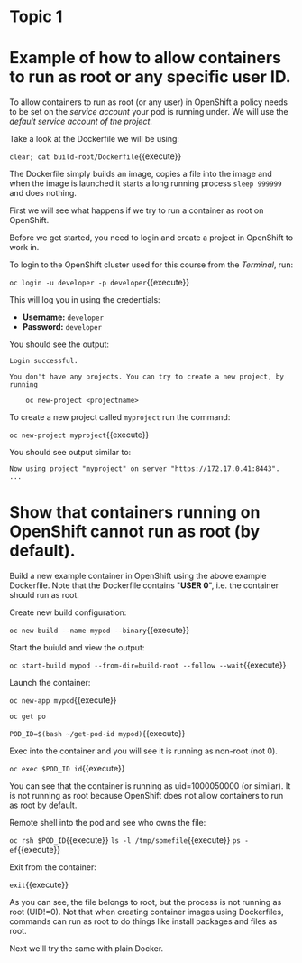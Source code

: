 # Topic 1

# Example of how to allow containers to run as root or any specific user ID.

To allow containers to run as root (or any user) in OpenShift a policy needs to be set on the _service account_ your pod is running under. 
We will use the _default service account of the project_.

Take a look at the Dockerfile we will be using:

``clear; cat build-root/Dockerfile``{{execute}}

The Dockerfile simply builds an image, copies a file into the image and when the image is launched it starts a long running process ``sleep 999999`` and does nothing.

First we will see what happens if we try to run a container as root on OpenShift.

Before we get started, you need to login and create a project in OpenShift
to work in.

To login to the OpenShift cluster used for this course from the _Terminal_,
run:

``oc login -u developer -p developer``{{execute}}

This will log you in using the credentials:

* **Username:** ``developer``
* **Password:** ``developer``

You should see the output:

```
Login successful.

You don't have any projects. You can try to create a new project, by running

    oc new-project <projectname>
```

To create a new project called ``myproject`` run the command:

``oc new-project myproject``{{execute}}

You should see output similar to:

```
Now using project "myproject" on server "https://172.17.0.41:8443".
...
```

# Show that containers running on OpenShift cannot run as root (by default).

Build a new example container in OpenShift using the above example Dockerfile. 
Note that the Dockerfile contains "**USER 0**", i.e. the container should run as root.

Create new build configuration:

``oc new-build --name mypod --binary``{{execute}}

Start the buiuld and view the output:

``oc start-build mypod --from-dir=build-root --follow --wait``{{execute}}

Launch the container:

``oc new-app mypod``{{execute}}

``oc get po``

``POD_ID=$(bash ~/get-pod-id mypod)``{{execute}}

Exec into the container and you will see it is running as non-root (not 0).

``oc exec $POD_ID id``{{execute}}

You can see that the container is running as uid=1000050000 (or similar).  It is not running as root because OpenShift does not allow containers to run as root by default. 

Remote shell into the pod and see who owns the file:

``oc rsh $POD_ID``{{execute}}
``ls -l /tmp/somefile``{{execute}}
``ps -ef``{{execute}}

Exit from the container:

``exit``{{execute}}

As you can see, the file belongs to root, but the process is not running as root (UID!=0). Not that when creating container images using Dockerfiles, commands can run as root to do things like install packages and files as root.

Next we'll try the same with plain Docker.

